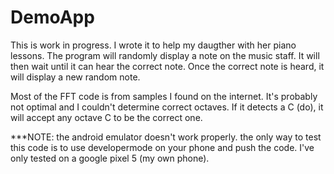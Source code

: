 # DemoApp
This is work in progress.  I wrote it to help my daugther with her piano lessons.
The program will randomly display a note on the music staff.
It will then wait until it can hear the correct note.
Once the correct note is heard, it will display a new random note.

Most of the FFT code is from samples I found on the internet.  It's probably not optimal and I couldn't determine correct octaves.
If it detects a C (do), it will accept any octave C to be the correct one.

***NOTE:  the android emulator doesn't work properly. the only way to test this code is to use developermode on your phone and push the code.
I've only tested on a google pixel 5 (my own phone).

